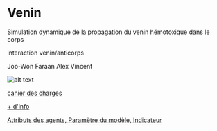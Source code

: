 # Venin 
Simulation dynamique de la propagation du venin hémotoxique dans le corps

interaction venin/anticorps

Joo-Won Faraan Alex Vincent

![alt text](https://1.bp.blogspot.com/-a-ultDRZNvI/Uq5lrPlUpwI/AAAAAAAAFQ8/zriG5vzcPcw/s1600/tumblr_mlp8cq2OpC1r0y8j6o1_500.gif)

[cahier des charges](https://docs.google.com/document/d/1Rj8ByG4-xUpoe2-c9_sKJ-SPTIuWbMR9m4GVWTerBKE/edit)

[+ d'info](https://docs.google.com/document/d/1caLiQJIDLWALhjkCo4FwB4u5WUMhETaDe33ADTXvx18/edit)

[Attributs des agents, Paramètre du modèle, Indicateur](https://docs.google.com/document/d/1TsZMKN33ZfsXuKn9TcS-ps__Nh1SWn7zAtl9pk-GbKs/edit)
